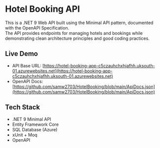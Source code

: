 # Hotel Booking API

This is a .NET 9 Web API built using the Minimal API pattern, documented with the OpenAPI Specification.  
The API provides endpoints for managing hotels and bookings while demonstrating clean architecture principles and good coding practices.


## Live Demo

- API Base URL: [https://hotel-booking-app-c5czauhchxhjafhh.uksouth-01.azurewebsites.net](https://hotel-booking-app-c5czauhchxhjafhh.uksouth-01.azurewebsites.net)  
- OpenAPI Docs: [https://github.com/samw2703/HotelBooking/blob/main/ApiDocs.json](https://github.com/samw2703/HotelBooking/blob/main/ApiDocs.json)  


## Tech Stack

- .NET 9 Minimal API
- Entity Framework Core
- SQL Database (Azure)
- xUnit + Moq
- OpenAPI

